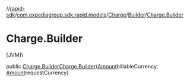 //[rapid-sdk](../../../../index.md)/[com.expediagroup.sdk.rapid.models](../../index.md)/[Charge](../index.md)/[Builder](index.md)/[Charge.Builder](-charge.-builder.md)

# Charge.Builder

[JVM]\

public [Charge.Builder](index.md)[Charge.Builder](-charge.-builder.md)([Amount](../../-amount/index.md)billableCurrency, [Amount](../../-amount/index.md)requestCurrency)
